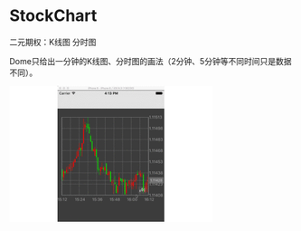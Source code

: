 # StockChart
二元期权：K线图 分时图
 
 Dome只给出一分钟的K线图、分时图的画法（2分钟、5分钟等不同时间只是数据不同）。
 
 ![image](https://github.com/zhaoName/StockChart/blob/master/K线图.gif)
 
